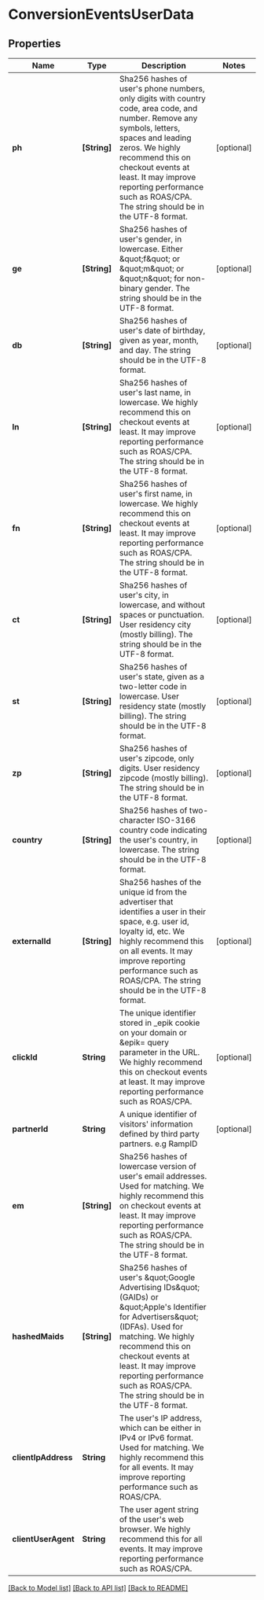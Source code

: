 # ConversionEventsUserData

## Properties
Name | Type | Description | Notes
------------ | ------------- | ------------- | -------------
**ph** | **[String]** | Sha256 hashes of user&#39;s phone numbers, only digits with country code, area code, and number. Remove any symbols, letters, spaces and leading zeros. We highly recommend this on checkout events at least. It may improve reporting performance such as ROAS/CPA. The string should be in the UTF-8 format. | [optional] 
**ge** | **[String]** | Sha256 hashes of user&#39;s gender, in lowercase. Either \&quot;f\&quot; or \&quot;m\&quot; or \&quot;n\&quot; for non-binary gender. The string should be in the UTF-8 format. | [optional] 
**db** | **[String]** | Sha256 hashes of user&#39;s date of birthday, given as year, month, and day. The string should be in the UTF-8 format. | [optional] 
**ln** | **[String]** | Sha256 hashes of user&#39;s last name, in lowercase. We highly recommend this on checkout events at least. It may improve reporting performance such as ROAS/CPA. The string should be in the UTF-8 format. | [optional] 
**fn** | **[String]** | Sha256 hashes of user&#39;s first name, in lowercase. We highly recommend this on checkout events at least. It may improve reporting performance such as ROAS/CPA. The string should be in the UTF-8 format. | [optional] 
**ct** | **[String]** | Sha256 hashes of user&#39;s city, in lowercase, and without spaces or punctuation. User residency city (mostly billing). The string should be in the UTF-8 format. | [optional] 
**st** | **[String]** | Sha256 hashes of user&#39;s state, given as a two-letter code in lowercase. User residency state (mostly billing). The string should be in the UTF-8 format. | [optional] 
**zp** | **[String]** | Sha256 hashes of user&#39;s zipcode, only digits. User residency zipcode (mostly billing). The string should be in the UTF-8 format. | [optional] 
**country** | **[String]** | Sha256 hashes of two-character ISO-3166 country code indicating the user&#39;s country, in lowercase. The string should be in the UTF-8 format. | [optional] 
**externalId** | **[String]** | Sha256 hashes of the unique id from the advertiser that identifies a user in their space, e.g. user id, loyalty id, etc. We highly recommend this on all events. It may improve reporting performance such as ROAS/CPA. The string should be in the UTF-8 format. | [optional] 
**clickId** | **String** | The unique identifier stored in _epik cookie on your domain or &amp;epik&#x3D; query parameter in the URL. We highly recommend this on checkout events at least. It may improve reporting performance such as ROAS/CPA. | [optional] 
**partnerId** | **String** | A unique identifier of visitors&#39; information defined by third party partners. e.g RampID | [optional] 
**em** | **[String]** | Sha256 hashes of lowercase version of user&#39;s email addresses. Used for matching. We highly recommend this on checkout events at least. It may improve reporting performance such as ROAS/CPA. The string should be in the UTF-8 format. | 
**hashedMaids** | **[String]** | Sha256 hashes of user&#39;s \&quot;Google Advertising IDs\&quot; (GAIDs) or \&quot;Apple&#39;s Identifier for Advertisers\&quot; (IDFAs). Used for matching. We highly recommend this on checkout events at least. It may improve reporting performance such as ROAS/CPA. The string should be in the UTF-8 format. | 
**clientIpAddress** | **String** | The user&#39;s IP address, which can be either in IPv4 or IPv6 format. Used for matching. We highly recommend this for all events. It may improve reporting performance such as ROAS/CPA. | 
**clientUserAgent** | **String** | The user agent string of the user&#39;s web browser. We highly recommend this for all events. It may improve reporting performance such as ROAS/CPA. | 

[[Back to Model list]](../README.md#documentation-for-models) [[Back to API list]](../README.md#documentation-for-api-endpoints) [[Back to README]](../README.md)



